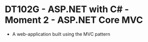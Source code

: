 # DT102G - ASP.NET with C# - Moment 2 - ASP.NET Core MVC
* A web-application built using the MVC pattern